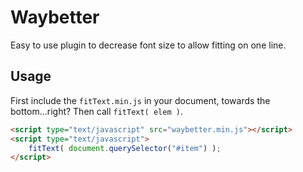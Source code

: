 Waybetter
=========

Easy to use plugin to decrease font size to allow fitting on one line.


Usage
------

First include the `fitText.min.js` in your document, towards the bottom...right? Then call `fitText( elem )`.

```html
<script type="text/javascript" src="waybetter.min.js"></script>
<script type="text/javascript">
	fitText( document.querySelector("#item") );
</script>
```